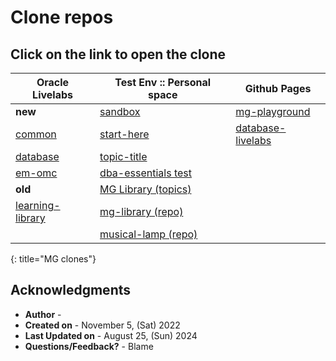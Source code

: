 # Clone repos

## Click on the link to open the clone

<style>
.heatMap {
    width: 100%;
    text-align: left;
}
</style>

<div class="heatMap">

| Oracle Livelabs     | Test Env :: Personal space           | Github Pages                   |
|---------------------|--------------------------------------|-------------------------------------|
| **new** 		      | [sandbox](./../../z-sandbox)         | [mg-playground](./../../../mg-playground)                                   |
| [common](./../../../oracle-livelabs/common)                | [start-here](./../../start-here)    | [database-livelabs](./../../../database-livelabs)   | 
| [database](./../../../oracle-livelabs/database)   | [topic-title](./../../topic-title/) |        |
| [em-omc](./../../../oracle-livelabs/em-omc)       | [dba-essentials test](./../../../database-livelabs/projects/dba-essentials-test)  |                                     |
| **old**                                           | [MG Library (topics)](./../../../mg-playground/mg-library)               |                                              |
| [learning-library](./../../../learning-library)   | [mg-library (repo)](./../../../bg-manish/mg-library)                   |                                              |
|                                            | [musical-lamp (repo)](./../../../musical-lamp)  |   |
{: title="MG clones"}

</div class="heatMap">

## Acknowledgments

 - **Author** - [](include:author)
 - **Created on** - November 5, (Sat) 2022
 - **Last Updated on** - August 25, (Sun) 2024
 - **Questions/Feedback?** - Blame [](include:profile)
